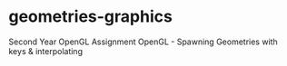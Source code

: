 # geometries-graphics
Second Year OpenGL Assignment
OpenGL - Spawning Geometries with keys & interpolating
